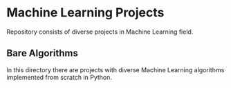 # Machine Learning Projects

Repository consists of diverse projects in Machine Learning field.

## Bare Algorithms

In this directory there are projects with diverse Machine Learning algorithms implemented from scratch in Python.